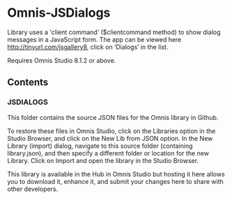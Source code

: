 # Omnis-JSDialogs
Library uses a 'client command' ($clientcommand method) to show dialog messages in a JavaScript form. The app can be viewed here http://tinyurl.com/jsgallery8, click on ‘Dialogs’ in the list.

Requires Omnis Studio 8.1.2 or above.

## Contents
### JSDIALOGS
This folder contains the source JSON files for the Omnis library in Github. 

To restore these files in Omnis Studio, click on the Libraries option in the Studio Browser, and click on the New Lib from JSON option. In the New Library (import) dialog, navigate to this source folder (containing library.json), and then specify a different folder or location for the new Library. Click on Import and open the library in the Studio Browser. 

This library is available in the Hub in Omnis Studio but hosting it here allows you to download it, enhance it, and submit your changes here to share with other developers. 

